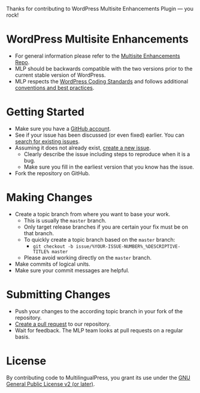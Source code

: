 Thanks for contributing to WordPress Multisite Enhancements Plugin &mdash; you rock!

# WordPress Multisite Enhancements
* For general information please refer to the [Multisite Enhancements Repo](https://github.com/bueltge/wordpress-multisite-enhancements).
* MLP should be backwards compatible with the two versions prior to the current stable version of WordPress.
* MLP respects the [WordPress Coding Standards](https://make.wordpress.org/core/handbook/coding-standards/) and follows additional [conventions and best practices](https://github.com/inpsyde/Codex/blob/master/accepted/styleguide_conventions_bestpractices_EN.md). 

# Getting Started
* Make sure you have a [GitHub account](https://github.com/signup/free).
* See if your issue has been discussed (or even fixed) earlier. You can [search for existing issues](https://github.com/bueltge/wordpress-multisite-enhancements/issues?utf8=%E2%9C%93&q=is%3Aissue).
* Assuming it does not already exist, [create a new issue](https://github.com/bueltge/wordpress-multisite-enhancements/issues/new).
	* Clearly describe the issue including steps to reproduce when it is a bug.
	* Make sure you fill in the earliest version that you know has the issue.
* Fork the repository on GitHub.

# Making Changes
* Create a topic branch from where you want to base your work.
	* This is usually the `master` branch.
	* Only target release branches if you are certain your fix must be on that branch.
	* To quickly create a topic branch based on the `master` branch:
	    * `git checkout -b issue/%YOUR-ISSUE-NUMBER%_%DESCRIPTIVE-TITLE% master`
	* Please avoid working directly on the `master` branch.
* Make commits of logical units.
* Make sure your commit messages are helpful.

# Submitting Changes
* Push your changes to the according topic branch in your fork of the repository.
* [Create a pull request](https://github.com/bueltge/wordpress-multisite-enhancements/compare) to our repository.
* Wait for feedback. The MLP team looks at pull requests on a regular basis.

# License
By contributing code to MultilingualPress, you grant its use under the [GNU General Public License v2 (or later)](http://www.gnu.org/licenses/gpl-2.0.html).

